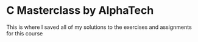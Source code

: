 # C Masterclass by AlphaTech

This is where I saved all of my solutions to the exercises and assignments for this course
